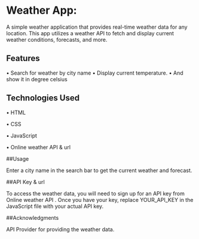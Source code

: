 # Weather App:
A simple weather application that provides real-time weather data for any location. This app utilizes a weather API to fetch and display current weather conditions, forecasts, and more.

## Features
•	 Search for weather by city name
•	 Display current temperature.
•	 And show it in degree celsius

## Technologies Used

•	 HTML

•	 CSS

•	 JavaScript

•	 Online weather API  & url

##Usage

Enter a city name in the search bar to get the current weather and forecast.

##API Key & url

To access the weather data, you will need to sign up for an API key from Online weather API . Once you have your key, replace YOUR_API_KEY in the JavaScript file with your actual API key.

##Acknowledgments

API Provider for providing the weather data.
